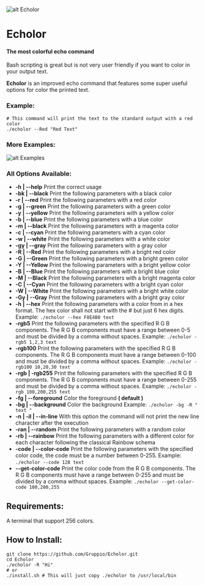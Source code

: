 ![alt Echolor](https://raw.github.com/Gruppio/Echolor/assets/Header.png "Echolor")

# Echolor
#### The most colorful echo command

Bash scripting is great but is not very user friendly if you want to color in your output text.

**Echolor** is an improved echo command that features some super useful options for color the printed text.

### Example:
```Shell
# This command will print the text to the standard output with a red color
./echolor --Red "Red Text"
```
### More Examples:
![alt Examples](https://raw.github.com/Gruppio/Echolor/assets/Examples.png "Examples")

### All Options Available:
* **-h | --help** 	Print the correct usage
* **-bk | --black** Print the following parameters with a black color
* **-r | --red** 	Print the following parameters with a red color
* **-g | --green** Print the following parameters with a green color
* **-y | --yellow** Print the following parameters with a yellow color
* **-b | --blue** Print the following parameters with a blue color
* **-m | --black** Print the following parameters with a magenta color
* **-c | --cyan** Print the following parameters with a cyan color
* **-w | --white** Print the following parameters with a white color
* **-gy | --gray** Print the following parameters with a gray color
* **-R | --Red** Print the following parameters with a bright red color
* **-G | --Green** Print the following parameters with a bright green color
* **-Y | --Yellow** Print the following parameters with a bright yellow color
* **-B | --Blue** Print the following parameters with a bright blue color
* **-M | --Black** Print the following parameters with a bright magenta color
* **-C | --Cyan** Print the following parameters with a bright cyan color
* **-W | --White** Print the following parameters with a bright white color
* **-Gy | --Gray** Print the following parameters with a bright gray color
* **-h | --hex** Print the following parameters with a color from in a hex format. The hex color shall not start with the # but just 6 hex digits.  Example: `./echolor --hex F8E4B0 text`
* **-rgb5** Print the following parameters with the specified R G B components. The R G B components must have a range between 0-5 and must be divided by a comma without spaces.  Example: `./echolor -rgb5 1,2,3 text`
* **-rgb100** Print the following parameters with the specified R G B components. The R G B components must have a range between 0-100 and must be divided by a comma without spaces.  Example: `./echolor -rgb100 10,20,30 text`
* **-rgb | -rgb255** Print the following parameters with the specified R G B components. The R G B components must have a range between 0-255 and must be divided by a comma without spaces.  Example: `./echolor -rgb 100,200,255 text`
* **-fg | --foreground** Color the foreground **( default )**
* **-bg | --background** Color the background  Example: `./echolor -bg -R " text "`
* **-n | -il | --in-line** With this option the command will not print the new line character after the execution
* **-ran | --random** Print the following parameters with a random color
* **-rb | --rainbow** Print the following parameters with a different color for each character following the classical Rainbow schema
* **-code | --color-code** Print the following parameters with the specified color code, the code must be a number between 0-255.  Example: `./echolor --code 128 text`
* **--get-color-code** Print the color code from the R G B components. The R G B components must have a range between 0-255 and must be divided by a comma without spaces.  Example: `./echolor --get-color-code 100,200,255`


## Requirements:
A terminal that support 256 colors.

## How to Install:
```Shell
git clone https://github.com/Gruppio/Echolor.git
cd Echolor
./echolor -R "Hi"
# or
./install.sh # This will just copy ./echolor to /usr/local/bin
```



